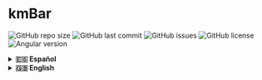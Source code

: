 # kmBar

![GitHub repo size](https://img.shields.io/github/repo-size/vmcabreu/kmBar)
![GitHub last commit](https://img.shields.io/github/last-commit/vmcabreu/kmBar)
![GitHub issues](https://img.shields.io/github/issues/vmcabreu/kmBar)
![GitHub license](https://img.shields.io/github/license/vmcabreu/kmBar)
![Angular version](https://img.shields.io/badge/Angular-15.1.0-red)

<details>
<summary><strong>🇪🇸 Español</strong></summary>

## Descripción

kmBar es una aplicación para la gestión de comandas en bares. Permite controlar ingresos diarios, administrar productos y comandas, y realizar seguimiento en tiempo real, utilizando un backend en PHP con JWT para autenticación, una base de datos MySQL, y un frontend desarrollado en Angular.

## Características principales

- Autenticación segura basada en JSON Web Tokens (JWT)  
- Backend en PHP para la lógica de negocio y manejo de datos  
- Base de datos MySQL para almacenamiento persistente  
- Frontend desarrollado con Angular 15  
- Integración con Capacitor para empaquetado móvil (Android e iOS)  
- Interfaz moderna y responsiva  
- Gestión de comandas, productos y control de ingresos  

## Tecnologías

- **Backend:** PHP, JWT, MySQL  
- **Frontend:** Angular 15, RxJS, SweetAlert2  
- **Mobile:** Capacitor (Android e iOS)  
- **Herramientas:** Angular CLI, Karma, Jasmine  

## Requisitos

- PHP 7.4 o superior con extensiones para JWT y MySQL  
- MySQL 5.7 o superior  
- Node.js 16+ y npm o pnpm  
- Angular CLI 15+  
- Android Studio / Xcode para móviles  

## Instalación

### Backend

1. Clonar el repositorio y acceder a la carpeta backend.  
2. Configurar base de datos MySQL con scripts SQL.  
3. Configurar parámetros en PHP (host, usuario, contraseña, base de datos).  
4. Definir clave secreta para JWT.  
5. Levantar servidor PHP (ejemplo: `php -S localhost:8000`).  

### Frontend

1. Entrar a la carpeta `frontend`.  
2. Instalar dependencias con `npm install` o `pnpm install`.  
3. Levantar servidor con `npm start`.  
4. Construir producción con `npm run build`.  
5. Para móvil, usar Capacitor (`npx cap sync`, `npx cap open android/ios`).  

## Scripts frontend

| Script  | Descripción                      |
|---------|--------------------------------|
| `ng`    | Comando Angular CLI             |
| `start` | Levanta servidor de desarrollo  |
| `build` | Construye para producción        |
| `watch` | Construye en modo watch          |
| `test`  | Ejecuta tests con Karma/Jasmine |

## Uso

- Acceder a la app web o móvil  
- Login con usuario y contraseña  
- Gestionar comandas y productos  
- Visualizar ingresos y reportes  

## Estructura del proyecto

/backend - Código PHP y configuración backend
/frontend - Aplicación Angular + Capacitor


## Dependencias principales frontend

- Angular 15  
- RxJS 7.8  
- SweetAlert2  
- Capacitor  
- Formidable (backend)  

## Contribuciones

Bienvenidas. Abrir issues o pull requests para bugs o mejoras.

## Licencia

MIT

## Contacto

Autor: vmcabreu  
Repo: https://github.com/vmcabreu/kmBar

</details>

<details>
<summary><strong>🇬🇧 English</strong></summary>

## Description

kmBar is an application for managing bar orders. It allows daily income control, product and order management, and real-time tracking using a PHP backend with JWT authentication, MySQL database, and Angular frontend.

## Main Features

- Secure authentication using JSON Web Tokens (JWT)  
- PHP backend for business logic and data management  
- MySQL database for persistent storage  
- Frontend developed with Angular 15  
- Integration with Capacitor for mobile packaging (Android and iOS)  
- Modern and responsive UI  
- Orders, products, and income management  

## Technologies

- **Backend:** PHP, JWT, MySQL  
- **Frontend:** Angular 15, RxJS, SweetAlert2  
- **Mobile:** Capacitor (Android and iOS)  
- **Tools:** Angular CLI, Karma, Jasmine  

## Requirements

- PHP 7.4+ with JWT and MySQL extensions  
- MySQL 5.7+  
- Node.js 16+ and npm or pnpm  
- Angular CLI 15+  
- Android Studio / Xcode for mobile builds  

## Installation

### Backend

1. Clone the repository and go to the backend folder.  
2. Configure the MySQL database with SQL scripts.  
3. Set the PHP connection parameters (host, user, password, database).  
4. Define the JWT secret key.  
5. Start the PHP server (e.g., `php -S localhost:8000`).  

### Frontend

1. Navigate to the `frontend` folder.  
2. Install dependencies with `npm install` or `pnpm install`.  
3. Start the development server with `npm start`.  
4. Build for production with `npm run build`.  
5. For mobile, use Capacitor (`npx cap sync`, `npx cap open android/ios`).  

## Frontend scripts

| Script  | Description                    |
|---------|-------------------------------|
| `ng`    | Angular CLI command            |
| `start` | Run development server         |
| `build` | Build production version       |
| `watch` | Build in watch mode            |
| `test`  | Run tests with Karma/Jasmine  |

## Usage

- Access the app via web or mobile  
- Login with username and password  
- Manage orders and products  
- View income and reports  

## Project structure

/backend - PHP backend code and config
/frontend - Angular + Capacitor app


## Main frontend dependencies

- Angular 15  
- RxJS 7.8  
- SweetAlert2  
- Capacitor  
- Formidable (backend)  

## Contributions

Welcome! Open issues or pull requests for bugs or improvements.

## License

MIT

## Contact

Author: vmcabreu  
Repo: https://github.com/vmcabreu/kmBar

</details>
